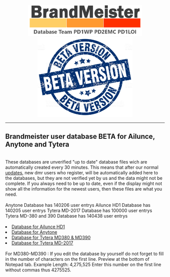 <p align="center">
<a href="https://github.com/BM-Database" target="_blank"><img src="img/BM-logo2.gif" width="360"></a>
<br>
<img src="img/BM-beta.jpg" width="300">
<br>
</p>
<hr>
<h2 id="english">Brandmeister user database <b>BETA</b> for Ailunce, Anytone and Tytera</h2>
<br>
These databases are unverified "up to date" database files wich are automatically created every 30 minutes. This means that after our normal <a href="https://github.com/bm-database/database">updates</a>, new dmr users who register, will be automatically added here to the databases, but they are not verified yet by us and the data might not be complete. If you always need to be up to date, even if the display might not show all the information for the newest users, then these files are what you need.
<br><br>
Anytone Database has 140206 user entrys
Ailunce HD1 Database has 140205 user entrys
Tytera MD-2017 Database has 100000 user entrys
Tytera MD-380 and 390 Database has 140438 user entrys
<br><br>
<li>
<a href="https://raw.githubusercontent.com/BM-Database/database-beta/master/userhd.csv">Database for Ailunce HD1</a>
</li>
<li>
<a href="https://raw.githubusercontent.com/BM-Database/database-beta/master/userat.csv">Database for Anytone</a>
</li>
<li>
<a href="https://github.com/BM-Database/database-beta/raw/master/user.bin">Database for Tytera MD380 & MD390</a>
</li>
<li>
<a href="https://raw.githubusercontent.com/BM-Database/database-beta/master/usermd2017.csv">Database for Tytera MD-2017</a>
</li>
<br>
For MD380-MD390 : If you edit the database by yourself do not forget to fill in the number of characters on the first line. Preview at the bottom of Notepad tab. Example Length: 4,275,525 Enter this number on the first line without commas thus 4275525.
